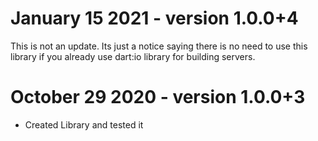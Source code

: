 # January 15 2021  - version 1.0.0+4
This is not an update. Its just a notice saying there is no need to use this library if you already use dart:io library for building servers.

# October 29 2020 - version 1.0.0+3

- Created Library and tested it